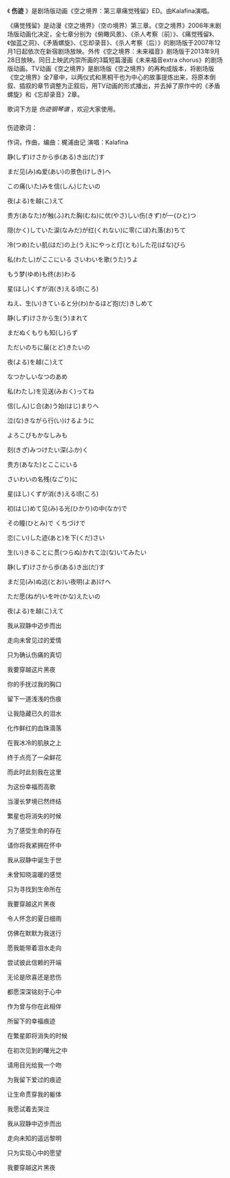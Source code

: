 

《 **伤迹** 》是剧场版动画《空之境界：第三章痛觉残留》ED。由Kalafina演唱。

  

《痛觉残留》是动漫《空之境界》（空の境界）第三章。《空之境界》2006年末剧场版动画化决定，全七章分别为《俯瞰风景》、《杀人考察（前）》、《痛觉残留》、《伽蓝之洞》、《矛盾螺旋》、《忘却录音》、《杀人考察（后）》的剧场版于2007年12月1日起依次在新宿剧场放映。外传《空之境界：未来福音》剧场版于2013年9月28日放映。同日上映武内崇所画的3篇短篇漫画《未来福音extra
chorus》的剧场版动画。TV动画《空之境界》是剧场版《空之境界》的再构成版本，将剧场版《空之境界》全7章中，以两仪式和黑桐干也为中心的故事提炼出来，将原本倒叙、插叙的章节调整为正叙后，用TV动画的形式播出，并去掉了原作中的《矛盾螺旋》和《忘却录音》2章。

  

歌词下方是 _伤迹钢琴谱_ ，欢迎大家使用。

###  
伤迹歌词：

作词，作曲，编曲：梶浦由记 演唱：Kalafina  
  
  

静(しず)けさから歩(ある)き出(だ)す

まだ见(み)ぬ爱(あい)の景色(けしき)へ

この痛(いた)みを信(しん)じたいの

夜(よる)を越(こ)えて

贵方(あなた)が触(ふ)れた胸(むね)に优(やさ)しい伤(きず)が一(ひと)つ

隠(かく)していた涙(なみだ)が红(くれない)に零(こぼ)れ落(お)ちて

冷(つめ)たい肌(はだ)の上(うえ)にやっと灯(とも)した花(ばな)びら

私(わたし)がここにいる さいわいを歌(うた)うよ

もう梦(ゆめ)も终(お)わる

星(ほし)くずが消(き)える顷(ころ)

ねえ、生(い)きていると分(わ)かるほど抱(だ)きしめて

静(しず)けさから生(う)まれて

まだぬくもりも知(し)らず

ただいのちに届(とど)きたいの

夜(よる)を越(こ)えて

なつかしいなつのあめ

私(わたし)を见送(みおく)ってね

信(しん)じ合(あ)う始(はじ)まりへ

泣(な)きながら行(い)けるように

よろこびもかなしみも

刻(きざ)みつけたい深(ふか)く

贵方(あなた)とここにいる

さいわいの名残(なごり)に

星(ほし)くずが消(き)える顷(ころ)

初(はじ)めて见(み)る光(ひかり)の中(なか)で

その瞳(ひとみ)で くちづけで

恋(こい)した迹(あと)を下(くだ)さい

生(い)きることに贯(つらぬ)かれて泣(な)いてみたい

静(しず)けさから歩(ある)き出(だ)す

まだ见(み)ぬ远(とお)い夜明(よあ)けへ

ただ愿(ねが)いを叶(かな)えたいの

夜(よる)を越(こ)えて

  

  
  
我从寂静中迈步而出

走向未曾见过的爱情

只为确认伤痛的真切

我要穿越这片黑夜

你的手抚过我的胸口

留下一道浅浅的伤痕

让我隐藏已久的泪水

化作鲜红的血珠滴落

在我冰冷的肌肤之上

终于点亮了一朵鲜花

而此时此刻我在这里

为这份幸福而高歌

当漫长梦境已然终结

繁星也将消失的时候

为了感受生命的存在

请你将我紧拥在怀中

我从寂静中诞生于世

未曾知晓温暖的感觉

只为寻找到生命所在

我要穿越这片黑夜

令人怀念的夏日细雨

仿佛在默默为我送行

愿我能带着泪水走向

尝试彼此信赖的开端

无论是欣喜还是悲伤

都愿深深铭刻于心中

作为曾与你在此相伴

所留下的幸福痕迹

在繁星即将消失的时候

在初次见到的曙光之中

请用目光给我一个吻

为我留下爱过的痕迹

让生命贯穿我的躯体

我愿试着去哭泣

我从寂静中迈步而出

走向未知的遥远黎明

只为实现心中的愿望

我要穿越这片黑夜

